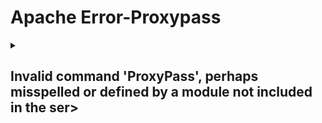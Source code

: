 # Apache Error-Proxypass
<details><summary> <h2> Invalid command 'ProxyPass', perhaps misspelled or defined by a module not included in the ser> </h2> </summary>

### 
* Run below command to load proxy_http
```ruby
sudo a2enmod proxy_http
```


